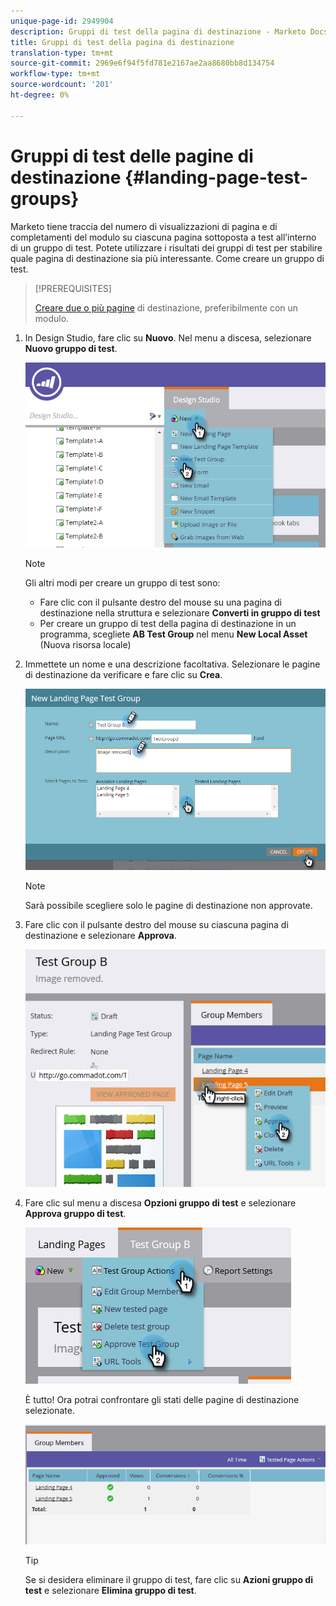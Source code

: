 ```yaml
---
unique-page-id: 2949904
description: Gruppi di test della pagina di destinazione - Marketo Docs - Documentazione del prodotto
title: Gruppi di test della pagina di destinazione
translation-type: tm+mt
source-git-commit: 2969e6f94f5fd781e2167ae2aa8680bb8d134754
workflow-type: tm+mt
source-wordcount: '201'
ht-degree: 0%

---
```



# Gruppi di test delle pagine di destinazione {#landing-page-test-groups}

Marketo tiene traccia del numero di visualizzazioni di pagina e di completamenti del modulo su ciascuna pagina sottoposta a test all’interno di un gruppo di test. Potete utilizzare i risultati dei gruppi di test per stabilire quale pagina di destinazione sia più interessante. Come creare un gruppo di test.

>[!PREREQUISITES]
>
>[Creare due o più pagine](/help/marketo/getting-started/quick-wins/landing-page-with-a-form.md) di destinazione, preferibilmente con un modulo.

1. In Design Studio, fare clic su **Nuovo**. Nel menu a discesa, selezionare **Nuovo gruppo di test**.

   ![](assets/image2015-8-5-13-3a32-3a50.png)

   >[!NOTE]
   >
   >Gli altri modi per creare un gruppo di test sono:
   >
   >* Fare clic con il pulsante destro del mouse su una pagina di destinazione nella struttura e selezionare **Converti in gruppo di test**
   >* Per creare un gruppo di test della pagina di destinazione in un programma, scegliete **AB Test Group** nel menu **New Local Asset** (Nuova risorsa locale)


1. Immettete un nome e una descrizione facoltativa. Selezionare le pagine di destinazione da verificare e fare clic su **Crea**.

   ![](assets/image2015-8-5-13-3a39-3a10.png)

   >[!NOTE]
   >
   >Sarà possibile scegliere solo le pagine di destinazione non approvate.

1. Fare clic con il pulsante destro del mouse su ciascuna pagina di destinazione e selezionare **Approva**.

   ![](assets/three-1.png)

1. Fare clic sul menu a discesa **Opzioni gruppo di test** e selezionare **Approva gruppo di test**.

   ![](assets/four-1.png)

   È tutto! Ora potrai confrontare gli stati delle pagine di destinazione selezionate.

   ![](assets/five.png)

   >[!TIP]
   >
   >Se si desidera eliminare il gruppo di test, fare clic su **Azioni gruppo di test** e selezionare **Elimina gruppo di test**.
